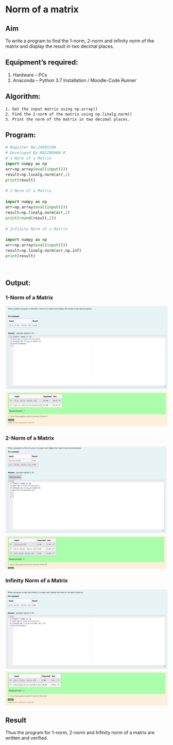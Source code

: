 # Norm of a matrix
## Aim
To write a program to find the 1-norm, 2-norm and infinity norm of the matrix and display the result in two decimal places.
## Equipment’s required:
1.	Hardware – PCs
2.	Anaconda – Python 3.7 Installation / Moodle-Code Runner
## Algorithm:
	1. Get the input matrix using np.array()   
    2. Find the 2-norm of the matrix using np.linalg.norm()
	3. Print the norm of the matrix in two decimal places.
## Program:
```Python
# Register No:24005508
# Developed By:RASINDHAN R
# 1-Norm of a Matrix
import numpy as np
arr=np.array(eval(input()))
result=np.linalg.norm(arr,1)
print(result)

# 2-Norm of a Matrix

import numpy as np
arr=np.array(eval(input()))
result=np.linalg.norm(arr,2)
print(round(result,2))

# Infinity Norm of a Matrix

import numpy as np
arr=np.array(eval(input()))
result=np.linalg.norm(arr,np.inf)
print(result)




```
## Output:
### 1-Norm of a Matrix
![Output](exp-7.1.png)

### 2-Norm of a Matrix
![Output](exp-7.2.png)

### Infinity Norm of a Matrix
![Output](exp-7.3.png)

## Result
Thus the program for 1-norm, 2-norm and Infinity norm of a matrix are written and verified.
